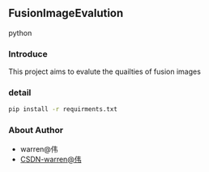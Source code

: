## FusionImageEvalution
python
### Introduce
This project aims to evalute the quailties of fusion images

### detail
```bash
pip install -r requirments.txt 
```
### About Author
* warren@伟
* [CSDN-warren@伟](https://blog.csdn.net/warren103098?type=blog)

